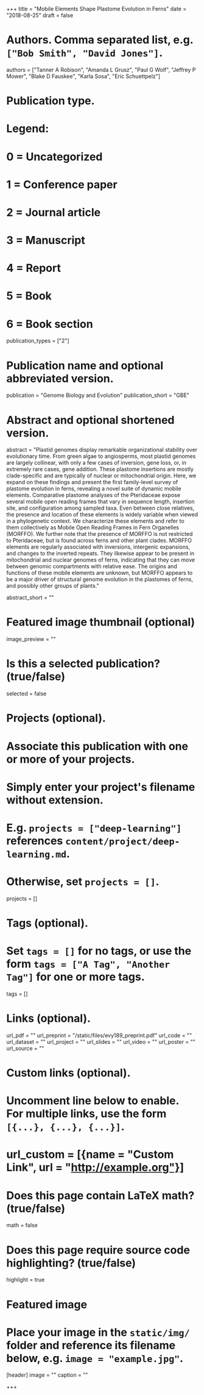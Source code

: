 +++
title = "Mobile Elements Shape Plastome Evolution in Ferns"
date = "2018-08-25"
draft = false

# Authors. Comma separated list, e.g. `["Bob Smith", "David Jones"]`.
authors =  ["Tanner A Robison",  "Amanda L Grusz",  "Paul G Wolf",  "Jeffrey P Mower",  "Blake D Fauskee", "Karla Sosa",  "Eric Schuettpelz"]

# Publication type.
# Legend:
# 0 = Uncategorized
# 1 = Conference paper
# 2 = Journal article
# 3 = Manuscript
# 4 = Report
# 5 = Book
# 6 = Book section
publication_types = ["2"]

# Publication name and optional abbreviated version.
publication = "Genome Biology and Evolution"
publication_short = "GBE"

# Abstract and optional shortened version.
abstract = "Plastid genomes display remarkable organizational stability over evolutionary time. From green algae to angiosperms, most plastid genomes are largely collinear, with only a few cases of inversion, gene loss, or, in extremely rare cases, gene addition. These plastome insertions are mostly clade-specific and are typically of nuclear or mitochondrial origin. Here, we expand on these findings and present the first family-level survey of plastome evolution in ferns, revealing a novel suite of dynamic mobile elements. Comparative plastome analyses of the Pteridaceae expose several mobile open reading frames that vary in sequence length, insertion site, and configuration among sampled taxa. Even between close relatives, the presence and location of these elements is widely variable when viewed in a phylogenetic context. We characterize these elements and refer to them collectively as Mobile Open Reading Frames in Fern Organelles (MORFFO). We further note that the presence of MORFFO is not restricted to Pteridaceae, but is found across ferns and other plant clades. MORFFO elements are regularly associated with inversions, intergenic expansions, and changes to the inverted repeats. They likewise appear to be present in mitochondrial and nuclear genomes of ferns, indicating that they can move between genomic compartments with relative ease. The origins and functions of these mobile elements are unknown, but MORFFO appears to be a major driver of structural genome evolution in the plastomes of ferns, and possibly other groups of plants."

abstract_short = ""

# Featured image thumbnail (optional)
image_preview = ""

# Is this a selected publication? (true/false)
selected = false

# Projects (optional).
#   Associate this publication with one or more of your projects.
#   Simply enter your project's filename without extension.
#   E.g. `projects = ["deep-learning"]` references `content/project/deep-learning.md`.
#   Otherwise, set `projects = []`.
projects = []

# Tags (optional).
#   Set `tags = []` for no tags, or use the form `tags = ["A Tag", "Another Tag"]` for one or more tags.
tags = []

# Links (optional).
url_pdf = ""
url_preprint = "/static/files/evy189_preprint.pdf"
url_code = ""
url_dataset = ""
url_project = ""
url_slides = ""
url_video = ""
url_poster = ""
url_source = ""

# Custom links (optional).
#   Uncomment line below to enable. For multiple links, use the form `[{...}, {...}, {...}]`.
# url_custom = [{name = "Custom Link", url = "http://example.org"}]

# Does this page contain LaTeX math? (true/false)
math = false

# Does this page require source code highlighting? (true/false)
highlight = true

# Featured image
# Place your image in the `static/img/` folder and reference its filename below, e.g. `image = "example.jpg"`.
[header]
image = ""
caption = ""

+++
